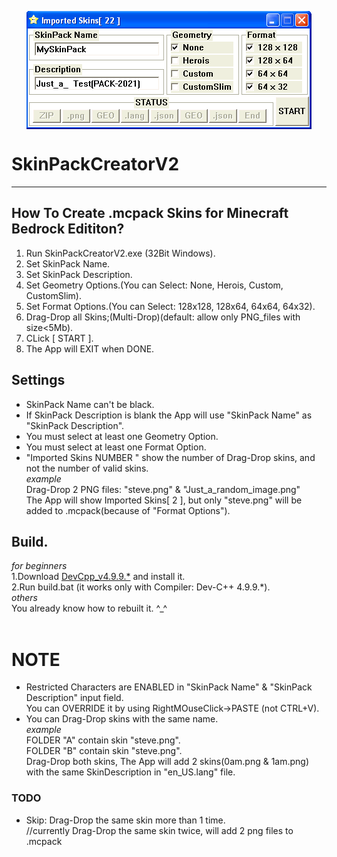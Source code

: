 <p align="center">
<img align="center" width="456" height="189" src="https://github.com/AM71113363/SkinPackCreatorV2/blob/master/info.png?raw=true">
</p>

# SkinPackCreatorV2
-----

## How To Create .mcpack Skins for Minecraft Bedrock Edititon?<br>
1. Run SkinPackCreatorV2.exe (32Bit Windows).<br>
2. Set SkinPack Name.<br>
3. Set SkinPack Description.<br>
4. Set Geometry Options.(You can Select: None, Herois, Custom, CustomSlim).<br>
5. Set Format Options.(You can Select: 128x128, 128x64, 64x64, 64x32).<br>
6. Drag-Drop all Skins;(Multi-Drop)(default: allow only PNG_files with size<5Mb).<br>
7. CLick [ START ].<br>
8. The App will EXIT when DONE.<br>

## Settings<br>
* SkinPack Name can't be black.<br>
* If SkinPack Description is blank the App will use "SkinPack Name" as "SkinPack Description".<br>
* You must select at least one Geometry Option.<br>
* You must select at least one Format Option.<br>
* "Imported Skins NUMBER " show the number of Drag-Drop skins, and not the number of valid skins.<br>
_example_<br>
Drag-Drop 2 PNG files: "steve.png" & "Just_a_random_image.png"<br>
The App will show Imported Skins[ 2 ], but only "steve.png" will be added to .mcpack(because of "Format Options").<br>

## Build.
_for beginners_ <br>
1.Download [DevCpp_v4.9.9.*](http://www.bloodshed.net/) and install it.<br>
2.Run build.bat (it works only with Compiler:  Dev-C++ 4.9.9.*).<br>
_others_ <br>
You already know how to rebuilt it. ^_^<br>
<br>

# NOTE
* Restricted Characters are ENABLED in "SkinPack Name" & "SkinPack Description" input field.<br>
  You can OVERRIDE it by using RightMOuseClick->PASTE (not CTRL+V).<br>
* You can Drag-Drop skins with the same name.<br>
_example_<br>
FOLDER "A" contain skin "steve.png".<br>
FOLDER "B" contain skin "steve.png".<br>
Drag-Drop both skins, The App will add 2 skins(0am.png & 1am.png) with the same SkinDescription in "en_US.lang" file.<br>


### TODO<br>
* Skip: Drag-Drop the same skin more than 1 time.<br>
//currently Drag-Drop the same skin twice, will add 2 png files to .mcpack<br>
